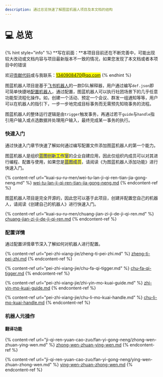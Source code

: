 ```yaml
---
description: 通过总览快速了解图蓝机器人项目及本文档的结构
---
```


# 💻 总览

{% hint style="info" %}
\*\*写在前面：\*\*本项目目前还在不断完善中，可能出现较大改动或文档内容与项目最新版本不一致的情况，如果您发现了本文档或者本项目中的错误

欢迎[贡献代码](https://github.com/1340908470/Tulan)或与我联系：<mark style="color:blue;">1340908470@qq.com</mark>
{% endhint %}

图蓝机器人项目是基于[飞书机器人](https://open.feishu.cn/document/ukTMukTMukTM/uATM04CMxQjLwEDN)的一款DSL解释器，用户通过编写`def.json`即可简单快捷地[配置机器人](pei-zhi-xiang-jie/zheng-ti-pei-zhi.md)，通过配置，图蓝机器人可以执行社团场景下的几乎任意功能型流程化操作。如，创建一个活动、预定一个会议、群发一组通知等等，用户可以在机器人的指引下，一步一步地完成目标事务而无需预先知晓事务的流程。

图蓝机器人的整体运行逻辑是由`trigger`触发事务，再通过若干`guide`与`handle`指引用户输入或点选数据并处理用户输入，最终完成某一事务的执行。

### 快速入门

通过快速入门章节快速了解如何通过编写配置文件添加图蓝机器人的第一个能力。

图蓝机器人是组织<mark style="color:blue;">蓝图创新工作室</mark>的企业自建应用，因此仅组织内成员可以对其进行编程、配置与使用，如果您是<mark style="color:blue;">蓝图成员</mark>，请阅读《为图蓝机器人添加功能》进行快速入门。

{% content-ref url="kuai-su-ru-men/wei-tu-lan-ji-qi-ren-tian-jia-gong-neng.md" %}
[wei-tu-lan-ji-qi-ren-tian-jia-gong-neng.md](kuai-su-ru-men/wei-tu-lan-ji-qi-ren-tian-jia-gong-neng.md)
{% endcontent-ref %}

图蓝机器人项目是完全开源的，因此您可以基于此项目，创建并配置您自己的机器人，请阅读《创建自己的机器人》进行快速入门。

{% content-ref url="kuai-su-ru-men/chuang-jian-zi-ji-de-ji-qi-ren.md" %}
[chuang-jian-zi-ji-de-ji-qi-ren.md](kuai-su-ru-men/chuang-jian-zi-ji-de-ji-qi-ren.md)
{% endcontent-ref %}

### 配置详情

通过配置详情章节深入了解如何对机器人进行配置。

{% content-ref url="pei-zhi-xiang-jie/zheng-ti-pei-zhi.md" %}
[zheng-ti-pei-zhi.md](pei-zhi-xiang-jie/zheng-ti-pei-zhi.md)
{% endcontent-ref %}

{% content-ref url="pei-zhi-xiang-jie/chu-fa-qi-tigger.md" %}
[chu-fa-qi-tigger.md](pei-zhi-xiang-jie/chu-fa-qi-tigger.md)
{% endcontent-ref %}

{% content-ref url="pei-zhi-xiang-jie/zhi-yin-mo-kuai-guide.md" %}
[zhi-yin-mo-kuai-guide.md](pei-zhi-xiang-jie/zhi-yin-mo-kuai-guide.md)
{% endcontent-ref %}

{% content-ref url="pei-zhi-xiang-jie/chu-li-mo-kuai-handle.md" %}
[chu-li-mo-kuai-handle.md](pei-zhi-xiang-jie/chu-li-mo-kuai-handle.md)
{% endcontent-ref %}

### 机器人元操作

#### 翻译功能

{% content-ref url="ji-qi-ren-yuan-cao-zuo/fan-yi-gong-neng/zhong-wen-zhuan-ying-wen.md" %}
[zhong-wen-zhuan-ying-wen.md](ji-qi-ren-yuan-cao-zuo/fan-yi-gong-neng/zhong-wen-zhuan-ying-wen.md)
{% endcontent-ref %}

{% content-ref url="ji-qi-ren-yuan-cao-zuo/fan-yi-gong-neng/ying-wen-zhuan-zhong-wen.md" %}
[ying-wen-zhuan-zhong-wen.md](ji-qi-ren-yuan-cao-zuo/fan-yi-gong-neng/ying-wen-zhuan-zhong-wen.md)
{% endcontent-ref %}
